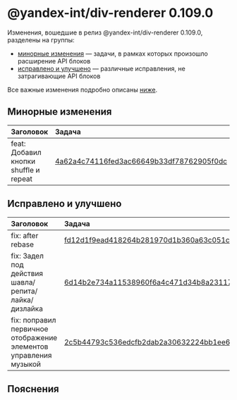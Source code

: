# @yandex-int/div-renderer 0.109.0

<!-- ЧЕЛОВЕЧЕСКОЕ ВСТУПЛЕНИЕ -->

Изменения, вошедшие в релиз @yandex-int/div-renderer 0.109.0, разделены на группы:

* [минорные изменения](#Минорные-изменения) — задачи, в рамках которых произошло расширение API блоков
* [исправлено и улучшено](#Исправлено-и-улучшено) — различные исправления, не затрагивающие API блоков

Все важные изменения подробно описаны [ниже](#Пояснения).

## Минорные изменения

| Заголовок                             | Задача                                     | PR  |
| :------------------------------------ | :----------------------------------------- | :-- |
| feat: Добавил кнопки shuffle и repeat | [4a62a4c74116fed3ac66649b33df78762905f0dc] | N/A |

## Исправлено и улучшено

| Заголовок                                                        | Задача                                     | PR  |
| :--------------------------------------------------------------- | :----------------------------------------- | :-- |
| fix: after rebase                                                | [fd12d1f9ead418264b281970d1b360a63c051c38] | N/A |
| fix: Задел под действия шавла/репита/лайка/дизлайка              | [6d14b2e734a11538960f6a4c471d34b8a2311712] | N/A |
| fix: поправил первичное отображение элементов управления музыкой | [2c5b44793c536edcfb2dab2a30632224bb1ee601] | N/A |

## Пояснения

[4a62a4c74116fed3ac66649b33df78762905f0dc]: https://a.yandex-team.ru/arc_vcs/commit/4a62a4c74116fed3ac66649b33df78762905f0dc
[fd12d1f9ead418264b281970d1b360a63c051c38]: https://a.yandex-team.ru/arc_vcs/commit/fd12d1f9ead418264b281970d1b360a63c051c38
[6d14b2e734a11538960f6a4c471d34b8a2311712]: https://a.yandex-team.ru/arc_vcs/commit/6d14b2e734a11538960f6a4c471d34b8a2311712
[2c5b44793c536edcfb2dab2a30632224bb1ee601]: https://a.yandex-team.ru/arc_vcs/commit/2c5b44793c536edcfb2dab2a30632224bb1ee601
